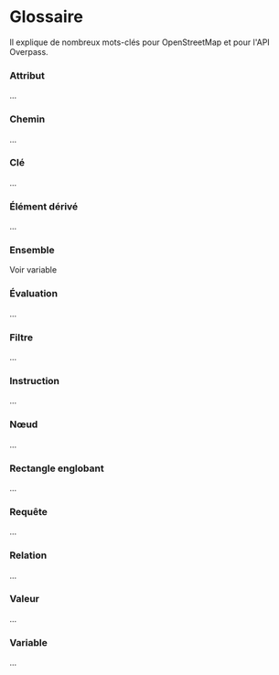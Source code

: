 Glossaire
=========

Il explique de nombreux mots-clés pour OpenStreetMap et pour l'API Overpass.

### Attribut

...
<!--
Datenstruktur in OpenStreetMap und Overpass API, um Sachdaten zu speichern.
Jedes _Tag_ besteht aus einem _Key_ und einem _Value_
und ist Bestandteil eines Objekts, d.h. Node, Way, Relation oder Derived.
-->

### Chemin

...
<!--
Ein spezieller Typ _Objekt_ im Datenmodell von OpenStreetMap.
Repräsentiert einen Linienzug.
Falls es sich um einen geschlossenen Linienzug handelt,
kann dies auch eine Fläche sein.
-->

### Clé

...
<!--
Bestandteil eines _Tags_,
und zwar die Schlüssel-Zeichenkette, der ein _Value_ (d.h. Wert) zugeordnet wird.
-->

### Élément dérivé

...
<!--
Ein spezieller Typ _Objekt_ in den Daten der Overpass API.
Im Gegensatz zu _Nodes_, _Ways_ und _Relations_ kommen Deriveds nicht aus den OpenStreetMap-Daten,
sondern werden zur Laufzeit erzeugt.
Sie ermöglichen damit, Tags umzuschreiben oder Geometrien zu vereinfachen.
-->

### Ensemble

Voir variable

### Évaluation

...
<!--
Dies meint einen der möglichen Bausteine einer Abfrage.
Ein _Evaluator_ wird im Rahmen eines Statements, Block-Statements oder des speziellen Filters _if_ aufgerufen.
Je nach seinem Typ wirkt er entweder auf alle durch eine _Set-Variable_ ausgewählte Objekte oder auf jedes Objekt einzeln.
Er liefert je nach seinem Typ eine Zahl, eine Zeichenkette oder eine Geometrie.
-->

### Filtre

...
<!--
Dies meint einen der möglichen Bausteine einer Abfrage.
_Filter_ sind stets Bestandteile eines _query_-Statements und filtern dort die anzuwählenden Objekte.
Sie wirken per Und-Verknüpfung zusammen;
es werden also immer genau die Objekte gefunden, die alle _Filter_ des jeweiligen _query_-Statements erfüllen.
-->

### Instruction

...
<!--
Dies meint einen der möglichen Bausteine einer Abfrage.
_Statements_ sind solche Teile, die eigenständig ausgeführt werden können.
Es wird weiter unterschieden in _Block-Statements_ (s.o.) und einfache Statements.
Die beiden wichtigsten Vertreter sind _query_ zur Anwahl von OpenStreetMap-Objekten
und _print_ zur Ausgabe von angewählten OpenStreetMap-Objekten.
-->

### Nœud

...
<!--
Ein spezieller Typ _Objekt_ im Datenmodell von OpenStreetMap.
Repräsentiert eine einzelne Koordinate.
Mit Tags ist er ein abgrenzbares Objekt,
ohne Tags normalerweise nur Bestandteil eines _Ways_,
um jenen mit Koordinaten auszustatten.
-->

### Rectangle englobant

...
<!--
Eine Bounding-Box wird durch zwei Längengradangaben und zwei Breitengradangaben beschrieben.
Sie besteht aus allen Koordinaten,
deren Breitengrad zwischen den beiden Breitengradangaben
und deren Längengrad zwischen den beiden Längengradangaben liegt.
-->

### Requête

...
<!--
Der formalisierte Text,
der vom Client (z.B. aus dem Textfenster von _Overpass Turbo_) an den Server gesendet wird.
Der Inhalt der Abfrage entscheidet alleine darüber,
was aus den OpenStreetMap abgerufen wird.
-->

### Relation

...
<!--
Ein spezieller Typ _Objekt_ im Datenmodell von OpenStreetMap.
Modelliert Dinge,
die nicht schon allein mit Nodes und Ways modelliert werden können.
-->

### Valeur

...
<!--
Bestandteil eines _Tags_,
und zwar die Wert-Zeichenkette, die dem _Key_ (d.h. Schlüssel) zugeordnet wird.
-->

### Variable

...
<!--
Eine Variable ist bei der Overpass API immer eine _Set-Variable_.
_Set-Variablen_ werden benutzt,
um bei der Ausführung Objekt-Auswahlen von Statement zu Statement weitergeben zu können.
-->
